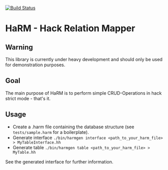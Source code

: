 [![Build Status](https://travis-ci.org/usox/harm.svg?branch=master)](https://travis-ci.org/usox/harm)

HaRM - Hack Relation Mapper
===========================

Warning
-------

This library is currently under heavy development and should only be used for
demonstration purposes.

Goal
----

The main purpose of HaRM is to perform simple CRUD-Operations in hack strict
mode - that's it.

Usage
-----

- Create a .harm file containing the database structure (see `tests/sample.harm` for a
boilerplate).
- Generate interface `./bin/harmgen interface <path_to_your_harm_file> > MyTableInterface.hh`
- Generate table `./bin/harmgen table <path_to_your_harm_file> > MyTable.hh`

See the generated interface for further information.

